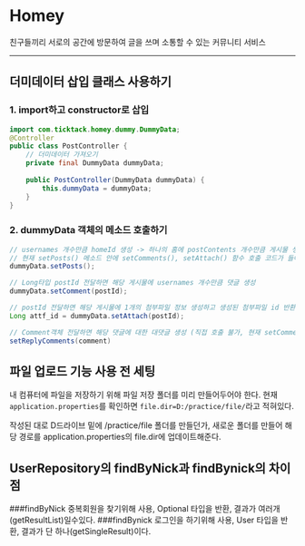 # Homey
친구들끼리 서로의 공간에 방문하여 글을 쓰며 소통할 수 있는 커뮤니티 서비스

---
## 더미데이터 삽입 클래스 사용하기
### 1. import하고 constructor로 삽입
```java
import com.ticktack.homey.dummy.DummyData;
@Controller
public class PostController {
	// 더미데이터 가져오기
	private final DummyData dummyData;
	
	public PostController(DummyData dummyData) {
		this.dummyData = dummyData;
	}
}

```

### 2. dummyData 객체의 메소드 호출하기
```java
// usernames 개수만큼 homeId 생성 -> 하나의 홈에 postContents 개수만큼 게시물 생성
// 현재 setPosts() 메소드 안에 setComments(), setAttach() 함수 호출 코드가 들어있다. -> 게시물 + 댓글 + 첨부파일 한번에 생성
dummyData.setPosts();

// Long타입 postId 전달하면 해당 게시물에 usernames 개수만큼 댓글 생성
dummyData.setComment(postId);

// postId 전달하면 해당 게시물에 1개의 첨부파일 정보 생성하고 생성된 첨부파일 id 반환
Long attf_id = dummyData.setAttach(postId);

// Comment객체 전달하면 해당 댓글에 대한 대댓글 생성 (직접 호출 불가, 현재 setComments() 메소드 안에서 호출함
setReplyComments(comment)
```


## 파일 업로드 기능 사용 전 세팅
내 컴퓨터에 파일을 저장하기 위해 파일 저장 폴더를 미리 만들어두어야 한다.
현재 `application.properties`를 확인하면 `file.dir=D:/practice/file/`라고 적혀있다.

작성된 대로 D드라이브 밑에 /practice/file 폴더를 만들던가,
새로운 폴더를 만들어 해당 경로를 application.properties의 file.dir에 업데이트해준다.


## UserRepository의 findByNick과 findBynick의 차이점
###findByNick
중복회원을 찾기위해 사용, Optional<User> 타입을 반환, 결과가 여러개(getResultList)일수있다.
###findBynick
로그인을 하기위해 사용, User 타입을 반환, 결과가 단 하나(getSingleResult)이다.
